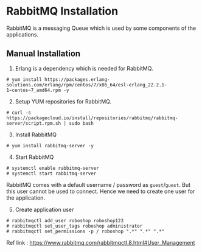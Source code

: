 # RabbitMQ Installation

RabbitMQ is a messaging Queue which is used by some components of the applications.

## Manual Installation 

1. Erlang is a dependency which is needed for RabbitMQ.

```
# yum install https://packages.erlang-solutions.com/erlang/rpm/centos/7/x86_64/esl-erlang_22.2.1-1~centos~7_amd64.rpm -y 
```

2. Setup YUM repositories for RabbitMQ.

```
# curl -s https://packagecloud.io/install/repositories/rabbitmq/rabbitmq-server/script.rpm.sh | sudo bash
```

3. Install RabbitMQ 

```
# yum install rabbitmq-server -y 
```

4. Start RabbitMQ 

```
# systemctl enable rabbitmq-server 
# systemctl start rabbitmq-server 
```

RabbitMQ comes with a default username / password as `guest`/`guest`. But this user cannot be used to connect. Hence we need to create one user for the application.

5. Create application user

```
# rabbitmqctl add_user roboshop roboshop123
# rabbitmqctl set_user_tags roboshop administrator
# rabbitmqctl set_permissions -p / roboshop ".*" ".*" ".*"
```

Ref link : https://www.rabbitmq.com/rabbitmqctl.8.html#User_Management

